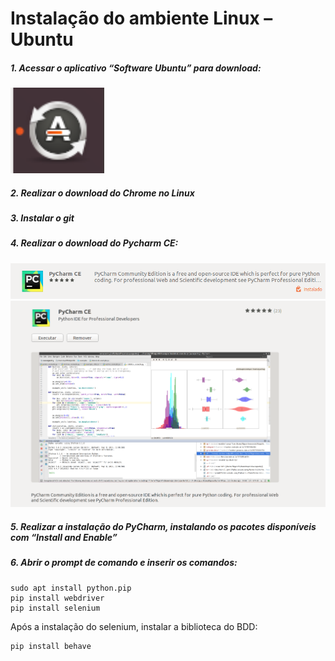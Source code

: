 
# Instalação do ambiente Linux –Ubuntu

##### 1. Acessar o aplicativo “Software Ubuntu” para download:
<div align="left">
    <img width="150" heigth="150" src="https://github.com/IMeinen/automacao_emu/blob/master/images/atualizaor.png">
</div>

##### 2. Realizar o download do Chrome no Linux

##### 3. Instalar o git

##### 4. Realizar o download do Pycharm CE:
<div align="center">
    <img width="750" heigth="550" src="https://github.com/IMeinen/automacao_emu/blob/master/images/pycharm1.png">
</div>
<div align="center">
    <img width="750" heigth="550" src="https://github.com/IMeinen/automacao_emu/blob/master/images/pycharm2.png">
</div>

##### 5. Realizar a instalação do PyCharm, instalando os pacotes disponíveis com “Install and Enable”

##### 6. Abrir o prompt de comando e inserir os comandos:
  
    sudo apt install python.pip
    pip install webdriver
    pip install selenium
  
 Após a instalação do selenium, instalar a biblioteca do BDD:
 
    pip install behave





